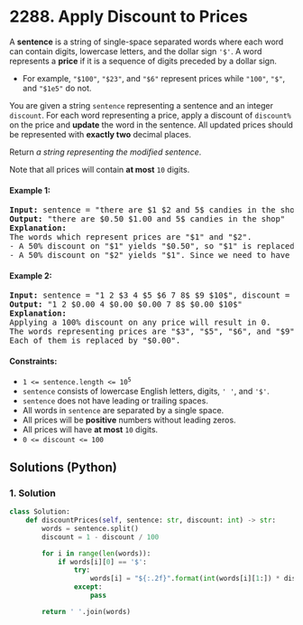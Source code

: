 # 2288. Apply Discount to Prices
A **sentence** is a string of single-space separated words where each word can contain digits, lowercase letters, and the dollar sign `'$'`. A word represents a **price** if it is a sequence of digits preceded by a dollar sign.

* For example, `"$100"`, `"$23"`, and `"$6"` represent prices while `"100"`, `"$"`, and `"$1e5"` do not.

You are given a string `sentence` representing a sentence and an integer `discount`. For each word representing a price, apply a discount of `discount%` on the price and **update** the word in the sentence. All updated prices should be represented with **exactly two** decimal places.

Return *a string representing the modified sentence*.

Note that all prices will contain **at most** `10` digits.

#### Example 1:
<pre>
<strong>Input:</strong> sentence = "there are $1 $2 and 5$ candies in the shop", discount = 50
<strong>Output:</strong> "there are $0.50 $1.00 and 5$ candies in the shop"
<strong>Explanation:</strong>
The words which represent prices are "$1" and "$2".
- A 50% discount on "$1" yields "$0.50", so "$1" is replaced by "$0.50".
- A 50% discount on "$2" yields "$1". Since we need to have exactly 2 decimal places after a price, we replace "$2" with "$1.00".
</pre>

#### Example 2:
<pre>
<strong>Input:</strong> sentence = "1 2 $3 4 $5 $6 7 8$ $9 $10$", discount = 100
<strong>Output:</strong> "1 2 $0.00 4 $0.00 $0.00 7 8$ $0.00 $10$"
<strong>Explanation:</strong>
Applying a 100% discount on any price will result in 0.
The words representing prices are "$3", "$5", "$6", and "$9".
Each of them is replaced by "$0.00".
</pre>

#### Constraints:
* <code>1 <= sentence.length <= 10<sup>5</sup></code>
* `sentence` consists of lowercase English letters, digits, `' '`, and `'$'`.
* `sentence` does not have leading or trailing spaces.
* All words in `sentence` are separated by a single space.
* All prices will be **positive** numbers without leading zeros.
* All prices will have **at most** `10` digits.
* `0 <= discount <= 100`

## Solutions (Python)

### 1. Solution
```Python
class Solution:
    def discountPrices(self, sentence: str, discount: int) -> str:
        words = sentence.split()
        discount = 1 - discount / 100

        for i in range(len(words)):
            if words[i][0] == '$':
                try:
                    words[i] = "${:.2f}".format(int(words[i][1:]) * discount)
                except:
                    pass

        return ' '.join(words)
```
